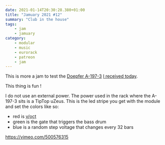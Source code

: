 ```yaml
---
date: 2021-01-14T20:30:28.380+01:00
title: "Jamuary 2021 #12"
summary: "Club in the house"
tags:
    - jam
    - jamuary
category:
    - modular
    - music
    - eurorack
    - patreon
    - jam
---
```

This is more a jam to test the [Doepfer A-197-3](http://www.doepfer.de/a1973.htm) [I received today](https://alienlebarge.ch/photos/2021/01/bn4z3/).

This thing is fun !

I do not use an external power. The power used in the rack where the A-197-3 sits is a TipTop uZeus.
This is the led stripe you get with the module and set the colors like so:

- red is <abbr title="volt per octave">v/oct</abbr>
- green is the gate that triggers the bass drum
- blue is a random step voltage that changes every 32 bars

https://vimeo.com/500576315
